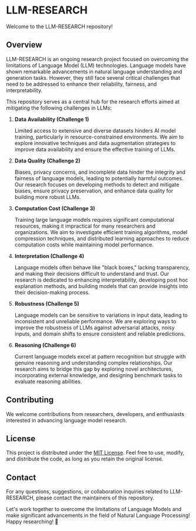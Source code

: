 # LLM-RESEARCH

Welcome to the LLM-RESEARCH repository!

## Overview

LLM-RESEARCH is an ongoing research project focused on overcoming the limitations of Language Model (LLM) technologies. Language models have shown remarkable advancements in natural language understanding and generation tasks. However, they still face several critical challenges that need to be addressed to enhance their reliability, fairness, and interpretability.

This repository serves as a central hub for the research efforts aimed at mitigating the following challenges in LLMs:

1. **Data Availability (Challenge 1)**

   Limited access to extensive and diverse datasets hinders AI model training, particularly in resource-constrained environments. We aim to explore innovative techniques and data augmentation strategies to improve data availability and ensure the effective training of LLMs.

2. **Data Quality (Challenge 2)**

   Biases, privacy concerns, and incomplete data hinder the integrity and fairness of language models, leading to potentially harmful outcomes. Our research focuses on developing methods to detect and mitigate biases, ensure privacy preservation, and enhance data quality for building more robust LLMs.

3. **Computation Cost (Challenge 3)**

   Training large language models requires significant computational resources, making it impractical for many researchers and organizations. We aim to investigate efficient training algorithms, model compression techniques, and distributed learning approaches to reduce computation costs while maintaining model performance.

4. **Interpretation (Challenge 4)**

   Language models often behave like "black boxes," lacking transparency, and making their decisions difficult to understand and trust. Our research is dedicated to enhancing interpretability, developing post hoc explanation methods, and building models that can provide insights into their decision-making process.

5. **Robustness (Challenge 5)**

   Language models can be sensitive to variations in input data, leading to inconsistent and unreliable performance. We are exploring ways to improve the robustness of LLMs against adversarial attacks, noisy inputs, and domain shifts to ensure consistent and reliable predictions.

6. **Reasoning (Challenge 6)**

   Current language models excel at pattern recognition but struggle with genuine reasoning and understanding complex relationships. Our research aims to bridge this gap by exploring novel architectures, incorporating external knowledge, and designing benchmark tasks to evaluate reasoning abilities.

## Contributing

We welcome contributions from researchers, developers, and enthusiasts interested in advancing language model research. 

## License

This project is distributed under the [MIT License](LICENSE). Feel free to use, modify, and distribute the code, as long as you retain the original license.

## Contact

For any questions, suggestions, or collaboration inquiries related to LLM-RESEARCH, please contact the maintainers of this repository.

Let's work together to overcome the limitations of Language Models and make significant advancements in the field of Natural Language Processing! Happy researching! 🚀
